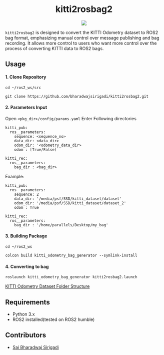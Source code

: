 <div align="center">
  <h1>kitti2rosbag2</h1>
  <a href="https://github.com/bharadwajsirigadi/kitti2rosbag2/tree/main"><img src="https://img.shields.io/badge/ROS-humble-blue" /></a>
</div>

`kitti2rosbag2` is designed to convert the KITTI Odometry dataset to ROS2 bag format, emphasizing manual control over message publishing and bag recording. It allows more control to users who want more control over the process of converting KITTI data to ROS2 bags.

## Usage
#### 1. Clone Repository
```
cd ~/ros2_ws/src
```
```
git clone https://github.com/bharadwajsirigadi/kitti2rosbag2.git
```
#### 2. Parameters Input
Open ```<pkg_dir>/config/params.yaml```
Enter Following directories
```
kitti_pub:
  ros__parameters:
    sequence: <sequence_no> 
    data_dir: <data_dir> 
    odom_dir: '<odometry_data_dir>
    odom : [True/False]

kitti_rec:
  ros__parameters:
    bag_dir : <bag_dir>
```
Example:
```
kitti_pub:
  ros__parameters:
    sequence: 2
    data_dir: '/media/psf/SSD/kitti_dataset/dataset'
    odom_dir: '/media/psf/SSD/kitti_dataset/dataset_2'
    odom : True

kitti_rec:
  ros__parameters:
    bag_dir : '/home/parallels/Desktop/my_bag'
```
#### 3. Building Package
```
cd ~/ros2_ws
```
```
colcon build kitti_odometry_bag_generator --symlink-install
```
#### 4. Converting to bag
```
roslaunch kitti_odometry_bag_generator kitti2rosbag2.launch
```
[KITTI Odometry Dataset Folder Structure](https://github.com/bharadwajsirigadi/kitti2rosbag2/wiki)

## Requirements
* Python 3.x
* ROS2 installed(tested on ROS2 humble)

## Contributors
* [Sai Bharadwaj Sirigadi](https://github.com/bharadwajsirigadi/kitti2rosbag2/graphs/contributors)
